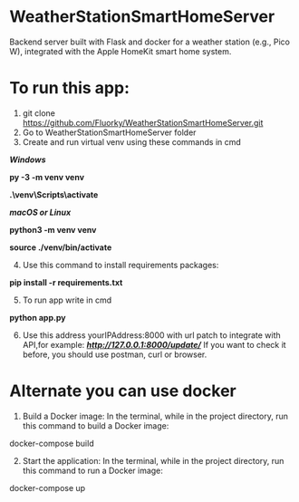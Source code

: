 # WeatherStationSmartHomeServer
Backend server built with Flask and docker for a weather station (e.g., Pico W), integrated with the Apple HomeKit smart home system.

# To run this app:
1. git clone https://github.com/Fluorky/WeatherStationSmartHomeServer.git
2. Go to WeatherStationSmartHomeServer folder
3. Create and run virtual venv using these commands in cmd 

***Windows***

**py -3 -m venv venv**

**.\\venv\\Scripts\\activate**

***macOS or Linux***

**python3 -m venv venv**

**source ./venv/bin/activate**

4.  Use this command to install requirements packages:

**pip install -r requirements.txt**


5. To run app write in cmd

**python app.py**

6. Use this address yourIPAddress:8000 with url patch to integrate with API,for example: ***http://127.0.0.1:8000/update/***
If you want to check it before, you should use postman, curl or browser.


# Alternate you can use docker

1. Build a Docker image:
In the terminal, while in the project directory, run this command to build a Docker image:

docker-compose build

2. Start the application:
In the terminal, while in the project directory, run this command to run a Docker image:

docker-compose up